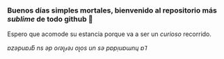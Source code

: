 <h3> Buenos días simples mortales, bienvenido al repositorio más <i> sublime </i> de todo github 🌆 </h3>
<p> Espero que acomode su estancia porque va a ser un <i> curioso </i> recorrido. </p>


<i>  ɐzǝpuɐɹƃ ns ǝp oɾǝʅⅎǝɹ oʅos un sǝ pɐpᴉuɐɯnɥ ɐ⅂ </i>


<!--
**Naturalkidv1/Naturalkidv1** is a ✨ _special_ ✨ repository because its `README.md` (this file) appears on your GitHub profile.

Here are some ideas to get you started:

- 🔭 I’m currently working on ...
- 🌱 I’m currently learning ...
- 👯 I’m looking to collaborate on ...
- 🤔 I’m looking for help with ...
- 💬 Ask me about ...
- 📫 How to reach me: ...
- 😄 Pronouns: ...
- ⚡ Fun fact: ...
-->
